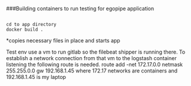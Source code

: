 ###Building containers to run testing for egopipe application

```

cd to app directory
docker build . 

```

*copies necessary files in place and starts app

Test env use a vm to run gitlab so the filebeat shipper is running there. To 
establish a network connection from that vm to the logstash container listening
the following route is needed.
route add -net 172.17.0.0 netmask 255.255.0.0 gw 192.168.1.45
where 172.17 networks are containers 
and 192.168.1.45 is my laptop
